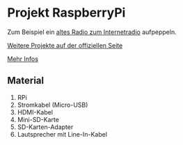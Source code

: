 # Projekt RaspberryPi

Zum Beispiel ein [altes Radio zum Internetradio](http://hackaday.com/2015/05/03/tubenetradio-project-modernizes-1959-tube-radio/) aufpeppeln.

[Weitere Projekte auf der offiziellen Seite](https://www.raspberrypi.org/resources/make/)

[Mehr Infos](http://xcosx.de/raspberry-pi-30-e-pc-mit-vielen-einsatzmoeglichkeiten/)

## Material

1. RPi
1. Stromkabel (Micro-USB)
1. HDMI-Kabel
1. Mini-SD-Karte
1. SD-Karten-Adapter
1. Lautsprecher mit Line-In-Kabel

